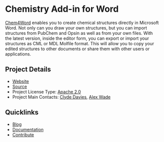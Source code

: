 # Chemistry Add-in for Word

[Chem4Word](http://www.chem4word.co.uk/) enables you to create chemical structures directly in 
Microsoft Word.  Not only can you draw your own structures, but you can import structures from 
PubChem and Opsin as well as from your own files.  With the latest version, inside the editor 
form, you can export or import your structures as CML or MDL Molfile format. 
This will allow you to copy your edited structures to other documents or share them with 
other users or applications.

## Project Details

* [Website](http://www.chem4word.co.uk/)
* [Source](https://chem4word.codeplex.com/SourceControl/latest)
* Project License Type: [Apache 2.0](https://chem4word.codeplex.com/license)
* Project Main Contacts: [Clyde Davies](https://www.codeplex.com/site/users/view/ClydeDavies), [Alex Wade](https://www.codeplex.com/site/users/view/AlexWade) 

## Quicklinks

* [Blog](http://www.chem4word.co.uk/category/news/)
* [Documentation](https://chem4word.codeplex.com/documentation)
* [Contribute](https://chem4word.codeplex.com/)
